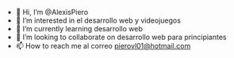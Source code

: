 - 👋 Hi, I’m @AlexisPiero
- 👀 I’m interested in  el desarrollo web y videojuegos
- 🌱 I’m currently learning  desarrollo web
- 💞️ I’m looking to collaborate on  desarrollo web para principiantes
- 📫 How to reach me  al correo pierovl01@hotmail.com

<!---
AlexisPiero/AlexisPiero is a ✨ special ✨ repository because its `README.md` (this file) appears on your GitHub profile.
You can click the Preview link to take a look at your changes.
--->
